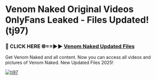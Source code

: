 # Venom Naked Original Videos 0nlyFans Leaked - Files Updated! (tj97)

<h3>🔴 CLICK HERE 🌐==►► <a href="https://tinyurl.com/up5wt9bj" rel="nofollow">Venom Naked Updated Files</a></h3>

Get Venom Naked and all content. Now you can access all videos and pictures of Venom Naked. New Updated Files 2025!

[![tj97](https://i.imgur.com/ABiUzMV.gif)](https://tinyurl.com/up5wt9bj)
